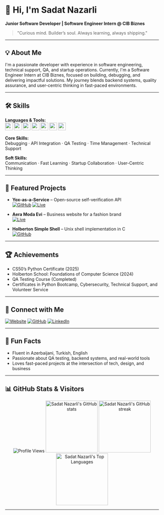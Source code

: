 # 👋 Hi, I'm Sadat Nazarli

**Junior Software Developer | Software Engineer Intern @ CIB Biznes**

> "Curious mind. Builder’s soul. Always learning, always shipping."

---

## 💡 About Me

I'm a passionate developer with experience in software engineering, technical support, QA, and startup operations. Currently, I'm a Software Engineer Intern at CIB Biznes, focused on building, debugging, and delivering impactful solutions. My journey blends backend systems, quality assurance, and user-centric thinking in fast-paced environments.

---

## 🛠️ Skills

**Languages & Tools:**  
<img src="https://img.shields.io/badge/Python-3776AB?style=for-the-badge&logo=python&logoColor=white" height="25"/> <img src="https://img.shields.io/badge/C-00599C?style=for-the-badge&logo=c&logoColor=white" height="25"/> <img src="https://img.shields.io/badge/Flask-000000?style=for-the-badge&logo=flask&logoColor=white" height="25"/> <img src="https://img.shields.io/badge/Git-F05032?style=for-the-badge&logo=git&logoColor=white" height="25"/> <img src="https://img.shields.io/badge/Linux-FCC624?style=for-the-badge&logo=linux&logoColor=black" height="25"/> <img src="https://img.shields.io/badge/HTML5-E34F26?style=for-the-badge&logo=html5&logoColor=white" height="25"/> <img src="https://img.shields.io/badge/CSS3-1572B6?style=for-the-badge&logo=css3&logoColor=white" height="25"/>

**Core Skills:**  
Debugging · API Integration · QA Testing · Time Management · Technical Support

**Soft Skills:**  
Communication · Fast Learning · Startup Collaboration · User-Centric Thinking

---

## 🚀 Featured Projects

- **Yox-as-a-Service** – Open-source self-verification API  
  [![GitHub](https://img.shields.io/badge/GitHub-100000?style=flat-square&logo=github&logoColor=white)](https://github.com/sadatnazarli/Yox-as-a-Service)
  [![Live](https://img.shields.io/badge/Live-00C853?style=flat-square)](https://yoxapi.fun)

- **Aera Moda Evi** – Business website for a fashion brand  
  [![Live](https://img.shields.io/badge/Live-00C853?style=flat-square)](https://aeramodaevi.com)

- **Holberton Simple Shell** – Unix shell implementation in C  
  [![GitHub](https://img.shields.io/badge/GitHub-100000?style=flat-square&logo=github&logoColor=white)](https://github.com/sadatnazarli/Simple-Shell)

---

## 🏆 Achievements

- CS50’s Python Certificate (2025)
- Holberton School: Foundations of Computer Science (2024)
- QA Testing Course (Completed)
- Certificates in Python Bootcamp, Cybersecurity, Technical Support, and Volunteer Service

---

## 🔗 Connect with Me

[![Website](https://img.shields.io/badge/Website-222?style=for-the-badge&logo=About.me&logoColor=white)](https://sadatnazarli.com)
[![GitHub](https://img.shields.io/badge/GitHub-222?style=for-the-badge&logo=GitHub&logoColor=white)](https://github.com/sadatnazarli)
[![LinkedIn](https://img.shields.io/badge/LinkedIn-0077B5?style=for-the-badge&logo=linkedin&logoColor=white)](https://linkedin.com/in/sadatnazarli)

---

## 🎯 Fun Facts

- Fluent in Azerbaijani, Turkish, English
- Passionate about QA testing, backend systems, and real-world tools
- Loves fast-paced projects at the intersection of tech, design, and business

---

## 📊 GitHub Stats & Visitors

<p align="center">
  <img src="https://komarev.com/ghpvc/?username=sadatnazarli&label=Profile%20Views&color=0e75b6&style=flat" alt="Profile Views"/>
  <img src="https://github-readme-stats.vercel.app/api?username=sadatnazarli&show_icons=true&theme=react&hide=stars,prs" alt="Sadat Nazarli's GitHub stats" height="170"/>
  <img src="https://github-readme-streak-stats.herokuapp.com/?user=sadatnazarli&theme=react" alt="Sadat Nazarli's GitHub streak" height="170"/>
  <img src="https://github-readme-stats.vercel.app/api/top-langs/?username=sadatnazarli&layout=compact&theme=react" alt="Sadat Nazarli's Top Languages" height="170"/>
</p>

---

<!--
If you like my work, feel free to connect or drop me a message!
-->
